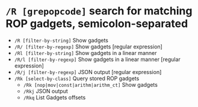 <!-- TITLE: R -->

#  `/R [grepopcode]` search for matching ROP gadgets, semicolon-separated

- `/R [filter-by-string]` Show gadgets
- `/R/ [filter-by-regexp]` Show gadgets [regular expression]
- `/Rl [filter-by-string]` Show gadgets in a linear manner
- `/R/l [filter-by-regexp]` Show gadgets in a linear manner [regular expression]
- `/R/j [filter-by-regexp]` JSON output [regular expression]
- `/Rk [select-by-class]` Query stored ROP gadgets
  - `/Rk [nop|mov|const|arithm|arithm_ct]` Show gadgets
  - `/Rkj` JSON output
  - `/Rkq` List Gadgets offsets